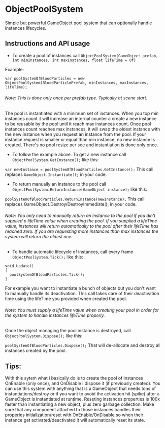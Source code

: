 # ObjectPoolSystem
Simple but powerful GameObject pool system that can optionally handle instances lifecycles.

## Instructions and API usage

- To create a pool of instances call
```ObjectPoolSystem(GameObject prefab, int minInstances, int maxInstances, float lifeTime = 0f)```

Example:

```var poolSystemOfBloodParticles = new ObjectPoolSystem(BloodParticlePrefab, minInstances, maxInstances, lifeTime);```
###### Note: This is done only once per prefab type. Typically at scene start.

The pool is instantiated with a minimum set of instances. When you top min instances count it will increase an internal counter a create a new instance to be reusable by the pool until it reach max instances count. Once pool instances count reaches max instances, it will swap the oldest instance with the new instance when you request an instance from the pool. If your instance request is smaller or equal than min instance, no new instance is created. There's no pool resize per see and instantiation is done only once.

- To follow the example above. To get a new instance call ```ObjectPoolSystem.GetInstance();``` like this:

```var newInstance = poolSystemOfBloodParticles.GetInstance();```
This call replaces ```GameObject.Instantiate();``` in your code.

- To return manually an instance to the pool call ```ObjectPoolSystem.ReturnInstance(GameObject instance);``` like this:

```poolSystemOfBloodParticles.ReturnInstance(newInstance);```
This call replaces GameObject.Destroy/DestroyImmediate(); in your code.
###### Note: You only need to manually return an instance to the pool if you din't supplied a lifeTime value when creating the pool. If you supplied a lifeTime value, instances will return automatically to the pool after their lifeTime has reached zero. If you are requesting more instances than max instances the system will return the oldest one.

- To handle automatic lifecycle of instances, call every frame ```ObjectPoolSystem.Tick();``` like this:
```
void Update()
{
  poolSystemOfBloodParticles.Tick();
}
```
For example you want to instantiate a bunch of objects but you don't want to manually handle its deactivation. This call takes care of their deactivation time using the lifeTime you provided when created the pool.
###### Note: You must supply a lifeTime value when creating your pool in order for the system to handle instances lifeTime properly.

Once the object managing the pool instance is destroyed, call ```ObjectPoolSystem.Dispose();``` like this:

```poolSystemOfBloodParticles.Dispose();```
That will de-allocate and destroy all instances created by the pool.

## Tips:
With this sytem what i basically do is to create the pool of instances OnEnable (only once), and OnDisable i dispose it (if previously created).
You can use this system with anything that is a GameObject that needs tons of instantiations/destroy or if you want to avoid the activation hit (spike) after a GameObject is instantiated at runtime. Reseting instances properties is 100x faster than instantiating a new object, plus zero garbage collection. Make sure that any component attached to those instances handles their properies initialization/reset with OnEnable/OnDisable so when their instance get activated/deactivated it will automatically reset its state.
